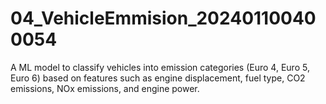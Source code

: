 # 04_VehicleEmmision_202401100400054
A ML model to classify vehicles into emission categories (Euro 4, Euro 5, Euro 6) based on features such as engine displacement, fuel type, CO2 emissions, NOx emissions, and engine power. 
